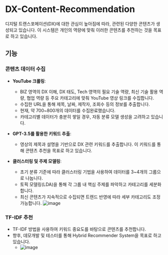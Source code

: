 # DX-Content-Recommendation

디지털 트랜스포메이션(DX)에 대한 관심이 높아짐에 따라, 관련된 다양한 콘텐츠가 생성되고 있습니다. 이 시스템은 개인의 역량에 맞춰 이러한 콘텐츠를 추천하는 것을 목표로 하고 있습니다.

## 기능

### 콘텐츠 데이터 수집
- **YouTube 크롤링**:
  - BIZ 영역의 DX 이해, DX 태도, Tech 영역의 필요 기술 역량, 최신 기술 활용 역량, 협업 역량 등 주요 카테고리에 맞춰 YouTube 영상 링크를 수집합니다.
  - 수집한 URL을 통해 제목, 날짜, 제작자, 조회수 등의 정보를 추출합니다.
  - 현재, 약 700~800개의 데이터를 수집완료했습니다.
  - 카테고리별 데이터가 충분히 쌓일 경우, 자동 분류 모델 생성을 고려하고 있습니다.

- **GPT-3.5를 활용한 키워드 추출**:
  - 영상의 제목과 설명을 기반으로 DX 관련 키워드를 추출합니다. 이 키워드를 통해 콘텐츠 추천을 목표로 하고 있습니다.

- **클러스터링 및 주제 모델링**:
  - 초기 분류 기준에 따라 클러스터링 기법을 사용하여 데이터를 3~4개의 그룹으로 나눕니다.
  - 토픽 모델링(LDA)을 통해 각 그룹 내 핵심 주제를 파악하고 카테고리를 세분화합니다.
  - 최신 콘텐츠가 지속적으로 수집되면 트렌드 반영에 따라 세부 카테고리도 조정가능합니다.
    ![image](https://github.com/user-attachments/assets/8743b3a3-a226-4985-b7be-ae407c5d59fe)



### TF-IDF 추천
- TF-IDF 방법을 사용하여 키워드 중요도를 바탕으로 콘텐츠를 추천합니다.
- 향후, 데모개발 및 테스터를 통해 Hybrid Recommender System을 목표로 하고 있습니다.
  - ![image](https://github.com/user-attachments/assets/3942f23a-c258-472f-823d-c6c657606cbf)


